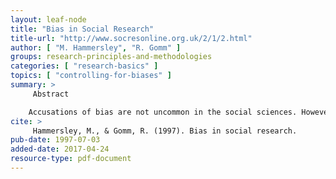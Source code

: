 ```yaml
---
layout: leaf-node
title: "Bias in Social Research"
title-url: "http://www.socresonline.org.uk/2/1/2.html"
author: [ "M. Hammersley", "R. Gomm" ]
groups: research-principles-and-methodologies
categories: [ "research-basics" ]
topics: [ "controlling-for-biases" ]
summary: >
     Abstract

    Accusations of bias are not uncommon in the social sciences. However, the term 'bias' is by no means straightforward in meaning. One problem is that it is ambiguous. Sometimes, it is used to refer to the adoption of a particular perspective from which some things become salient and others merge into the background. More commonly, 'bias' refers to systematic error: deviation from a true score, the latter referring to the valid measurement of some phenomenon or to accurate estimation of a population parameter. The term may also be used in a more specific sense, to denote one particular source of systematic error: that deriving from a conscious or unconscious tendency on the part of a researcher to produce data, and/or to interpret them, in a way that inclines towards erroneous conclusions which are in line with his or her commitments. In either form, the use of 'bias' to refer to systematic error is problematic. It depends on other concepts, such as 'truth' and 'objectivity', whose justification and role have been questioned. In particular, it seems to rely on foundationalist epistemological assumptions that have been discredited. And the various radical epistemological positions that some social scientists have adopted as an alternative either deny the validity of this concept of bias, explicitly or implicitly, or transform it entirely. We will argue, however, that while it is true that abandonment of a foundationalist conception of science has important implications for the meaning of 'bias' and its associated concepts, they are defensible; indeed, they form an essential framework for research as a social practice. In this context, we shall examine error as a matter of collegial accountability, and define 'bias' as one of several potential forms of error. We conclude by pointing to what we see as the growing threat of bias in the present state of social research.
cite: >
     Hammersley, M., & Gomm, R. (1997). Bias in social research.
pub-date: 1997-07-03
added-date: 2017-04-24
resource-type: pdf-document
---
```

